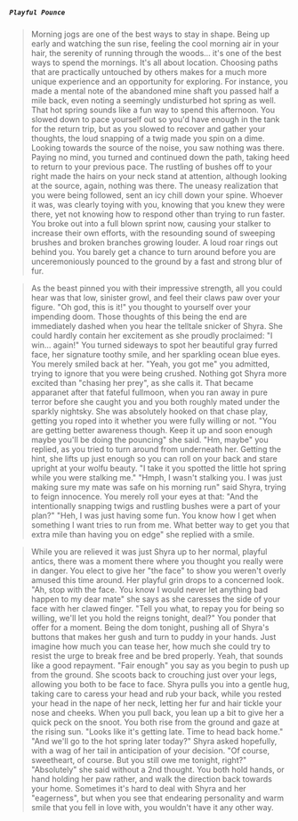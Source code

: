 ##### `Playful Pounce`
>Morning jogs are one of the best ways to stay in shape. Being up early and watching the sun rise, feeling the cool morning air in your hair, the serenity of running through the woods... it's one of the best ways to spend the mornings.
>It's all about location. Choosing paths that are practically untouched by others makes for a much more unique experience and an opportunity for exploring. For instance, you made a mental note of the abandoned mine shaft you passed half a mile back, even noting a seemingly undisturbed hot spring as well. That hot spring sounds like a fun way to spend this afternoon.
>You slowed down to pace yourself out so you'd have enough in the tank for the return trip, but as you slowed to recover and gather your thoughts, the loud snapping of a twig made you spin on a dime. Looking towards the source of the noise, you saw nothing was there.
>Paying no mind, you turned and continued down the path, taking heed to return to your previous pace. The rustling of bushes off to your right made the hairs on your neck stand at attention, although looking at the source, again, nothing was there.
>The uneasy realization that you were being followed, sent an icy chill down your spine. Whoever it was, was clearly toying with you, knowing that you knew they were there, yet not knowing how to respond other than trying to run faster.
>You broke out into a full blown sprint now, causing your stalker to increase their own efforts, with the resounding sound of sweeping brushes and broken branches growing louder.
>A loud roar rings out behind you. You barely get a chance to turn around before you are unceremoniously pounced to the ground by a fast and strong blur of fur.

>As the beast pinned you with their impressive strength, all you could hear was that low, sinister growl, and feel their claws paw over your figure. "Oh god, this is it!" you thought to yourself over your impending doom. Those thoughts of this being the end are immediately dashed when you hear the telltale snicker of Shyra.
>She could hardly contain her excitement as she proudly proclaimed: "I win... again!" You turned sideways to spot her beautiful gray furred face, her signature toothy smile, and her sparkling ocean blue eyes. You merely smiled back at her.
>"Yeah, you got me" you admitted, trying to ignore that you were being crushed.
>Nothing got Shyra more excited than "chasing her prey", as she calls it. That became apparanet after that fateful fullmoon, when you ran away in pure terror before she caught you and you both roughly mated under the sparkly nightsky. She was absolutely hooked on that chase play, getting you roped into it whether you were fully willing or not.
>"You are getting better awareness though. Keep it up and soon enough maybe you'll be doing the pouncing" she said.
>"Hm, maybe" you replied, as you tried to turn around from underneath her. Getting the hint, she lifts up just enough so you can roll on your back and stare upright at your wolfu beauty.
>"I take it you spotted the little hot spring while you were stalking me."
>"Hmph, I wasn't stalking you. I was just making sure my mate was safe on his morning run" said Shyra, trying to feign innocence.
>You merely roll your eyes at that: "And the intentionally snapping twigs and rustling bushes were a part of your plan?"
>"Heh, I was just having some fun. You know how I get when something I want tries to run from me. What better way to get you that extra mile than having you on edge" she replied with a smile.

>While you are relieved it was just Shyra up to her normal, playful antics, there was a moment there where you thought you really were in danger.
>You elect to give her "the face" to show you weren't overly amused this time around. Her playful grin drops to a concerned look.
>"Ah, stop with the face. You know I would never let anything bad happen to my dear mate" she says as she caresses the side of your face with her clawed finger. "Tell you what, to repay you for being so willing, we'll let you hold the reigns tonight, deal?"
>You ponder that offer for a moment. Being the dom tonight, pushing all of Shyra's buttons that makes her gush and turn to puddy in your hands. Just imagine how much you can tease her, how much she could try to resist the urge to break free and be bred properly. Yeah, that sounds like a good repayment.
>"Fair enough" you say as you begin to push up from the ground. She scoots back to crouching just over your legs, allowing you both to be face to face. Shyra pulls you into a gentle hug, taking care to caress your head and rub your back, while you rested your head in the nape of her neck, letting her fur and hair tickle your nose and cheeks. When you pull back, you lean up a bit to give her a quick peck on the snoot.
>You both rise from the ground and gaze at the rising sun. "Looks like it's getting late. Time to head back home."
>"And we'll go to the hot spring later today?" Shyra asked hopefully, with a wag of her tail in anticipation of your decision.
>"Of course, sweetheart, of course. But you still owe me tonight, right?"
>"Absolutely" she said without a 2nd thought.
>You both hold hands, or hand holding her paw rather, and walk the direction back towards your home. Sometimes it's hard to deal with Shyra and her "eagerness", but when you see that endearing personality and warm smile that you fell in love with, you wouldn't have it any other way.